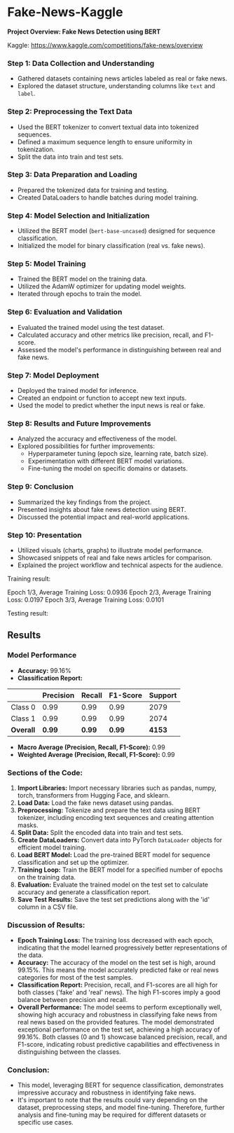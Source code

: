 ﻿# Fake-News-Kaggle
 
**Project Overview: Fake News Detection using BERT**
 
Kaggle: https://www.kaggle.com/competitions/fake-news/overview

### Step 1: Data Collection and Understanding
- Gathered datasets containing news articles labeled as real or fake news.
- Explored the dataset structure, understanding columns like `text` and `label`.

### Step 2: Preprocessing the Text Data
- Used the BERT tokenizer to convert textual data into tokenized sequences.
- Defined a maximum sequence length to ensure uniformity in tokenization.
- Split the data into train and test sets.

### Step 3: Data Preparation and Loading
- Prepared the tokenized data for training and testing.
- Created DataLoaders to handle batches during model training.

### Step 4: Model Selection and Initialization
- Utilized the BERT model (`bert-base-uncased`) designed for sequence classification.
- Initialized the model for binary classification (real vs. fake news).

### Step 5: Model Training
- Trained the BERT model on the training data.
- Utilized the AdamW optimizer for updating model weights.
- Iterated through epochs to train the model.

### Step 6: Evaluation and Validation
- Evaluated the trained model using the test dataset.
- Calculated accuracy and other metrics like precision, recall, and F1-score.
- Assessed the model's performance in distinguishing between real and fake news.

### Step 7: Model Deployment
- Deployed the trained model for inference.
- Created an endpoint or function to accept new text inputs.
- Used the model to predict whether the input news is real or fake.

### Step 8: Results and Future Improvements
- Analyzed the accuracy and effectiveness of the model.
- Explored possibilities for further improvements:
  - Hyperparameter tuning (epoch size, learning rate, batch size).
  - Experimentation with different BERT model variations.
  - Fine-tuning the model on specific domains or datasets.

### Step 9: Conclusion
- Summarized the key findings from the project.
- Presented insights about fake news detection using BERT.
- Discussed the potential impact and real-world applications.

### Step 10: Presentation
- Utilized visuals (charts, graphs) to illustrate model performance.
- Showcased snippets of real and fake news articles for comparison.
- Explained the project workflow and technical aspects for the audience.

Training result:

Epoch 1/3, Average Training Loss: 0.0936
Epoch 2/3, Average Training Loss: 0.0197
Epoch 3/3, Average Training Loss: 0.0101


Testing result:

## Results

### Model Performance

- **Accuracy:** 99.16%
- **Classification Report:**

|           | Precision | Recall  | F1-Score | Support |
|-----------|-----------|---------|----------|---------|
| Class 0   | 0.99      | 0.99    | 0.99     | 2079    |
| Class 1   | 0.99      | 0.99    | 0.99     | 2074    |
| **Overall** | **0.99** | **0.99**| **0.99**| **4153**|

- **Macro Average (Precision, Recall, F1-Score):** 0.99
- **Weighted Average (Precision, Recall, F1-Score):** 0.99


### Sections of the Code:
1. **Import Libraries:** Import necessary libraries such as pandas, numpy, torch, transformers from Hugging Face, and sklearn.
2. **Load Data:** Load the fake news dataset using pandas.
3. **Preprocessing:** Tokenize and prepare the text data using BERT tokenizer, including encoding text sequences and creating attention masks.
4. **Split Data:** Split the encoded data into train and test sets.
5. **Create DataLoaders:** Convert data into PyTorch `DataLoader` objects for efficient model training.
6. **Load BERT Model:** Load the pre-trained BERT model for sequence classification and set up the optimizer.
7. **Training Loop:** Train the BERT model for a specified number of epochs on the training data.
8. **Evaluation:** Evaluate the trained model on the test set to calculate accuracy and generate a classification report.
9. **Save Test Results:** Save the test set predictions along with the 'id' column in a CSV file.

### Discussion of Results:
- **Epoch Training Loss:** The training loss decreased with each epoch, indicating that the model learned progressively better representations of the data.
- **Accuracy:** The accuracy of the model on the test set is high, around 99.15%. This means the model accurately predicted fake or real news categories for most of the test samples.
- **Classification Report:** Precision, recall, and F1-scores are all high for both classes ('fake' and 'real' news). The high F1-scores imply a good balance between precision and recall.
- **Overall Performance:** The model seems to perform exceptionally well, showing high accuracy and robustness in classifying fake news from real news based on the provided features. The model demonstrated exceptional performance on the test set, achieving a high accuracy of 99.16%. Both classes (0 and 1) showcase balanced precision, recall, and F1-score, indicating robust predictive capabilities and effectiveness in distinguishing between the classes.


### Conclusion:
- This model, leveraging BERT for sequence classification, demonstrates impressive accuracy and robustness in identifying fake news.
- It's important to note that the results could vary depending on the dataset, preprocessing steps, and model fine-tuning. Therefore, further analysis and fine-tuning may be required for different datasets or specific use cases.


